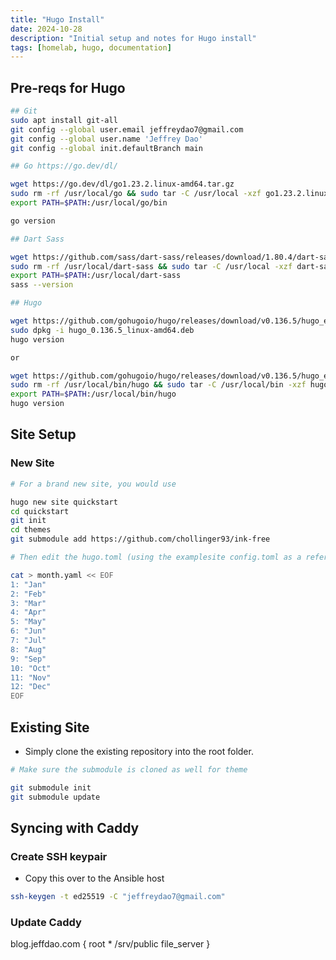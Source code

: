 ```yaml
---
title: "Hugo Install"
date: 2024-10-28
description: "Initial setup and notes for Hugo install"
tags: [homelab, hugo, documentation]
---
```


## Pre-reqs for Hugo

```bash
## Git
sudo apt install git-all
git config --global user.email jeffreydao7@gmail.com
git config --global user.name 'Jeffrey Dao'
git config --global init.defaultBranch main

## Go https://go.dev/dl/

wget https://go.dev/dl/go1.23.2.linux-amd64.tar.gz
sudo rm -rf /usr/local/go && sudo tar -C /usr/local -xzf go1.23.2.linux-amd64.tar.gz
export PATH=$PATH:/usr/local/go/bin

go version

## Dart Sass

wget https://github.com/sass/dart-sass/releases/download/1.80.4/dart-sass-1.80.4-linux-x64.tar.gz
sudo rm -rf /usr/local/dart-sass && sudo tar -C /usr/local -xzf dart-sass-1.80.4-linux-x64.tar.gz
export PATH=$PATH:/usr/local/dart-sass
sass --version

## Hugo

wget https://github.com/gohugoio/hugo/releases/download/v0.136.5/hugo_extended_0.136.5_linux-amd64.deb
sudo dpkg -i hugo_0.136.5_linux-amd64.deb
hugo version

or

wget https://github.com/gohugoio/hugo/releases/download/v0.136.5/hugo_extended_0.136.5_linux-amd64.tar.gz
sudo rm -rf /usr/local/bin/hugo && sudo tar -C /usr/local/bin -xzf hugo_extended_0.136.5_linux-amd64.tar.gz
export PATH=$PATH:/usr/local/bin/hugo
hugo version
``` 

## Site Setup

### New Site
```bash
# For a brand new site, you would use

hugo new site quickstart
cd quickstart
git init
cd themes
git submodule add https://github.com/chollinger93/ink-free 

# Then edit the hugo.toml (using the examplesite config.toml as a reference), including social media links, baseURL, page-setup, about.md page and language setting for months

cat > month.yaml << EOF
1: "Jan"
2: "Feb"
3: "Mar"
4: "Apr"
5: "May"
6: "Jun"
7: "Jul"
8: "Aug"
9: "Sep"
10: "Oct"
11: "Nov"
12: "Dec"
EOF
```

## Existing Site

- Simply clone the existing repository into the root folder.
```bash
# Make sure the submodule is cloned as well for theme

git submodule init
git submodule update
```

## Syncing with Caddy

### Create SSH keypair

- Copy this over to the Ansible host
```bash
ssh-keygen -t ed25519 -C "jeffreydao7@gmail.com"
```

### Update Caddy

blog.jeffdao.com {
    root * /srv/public
    file_server
}
